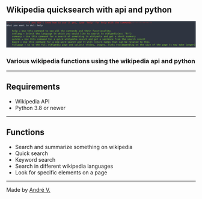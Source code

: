 ## Wikipedia quicksearch with api and python
<img src="images/example.png" alt="Example">

### Various wikipedia functions using the wikipedia api and python

---

## Requirements
* Wikipedia API
* Python 3.8 or newer

---

## Functions
* Search and summarize something on wikipedia
* Quick search
* Keyword search
* Search in different wikipedia languages
* Look for specific elements on a page

---

Made by [André V.](https://github.com/Dedsd)